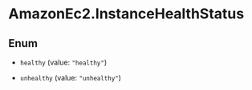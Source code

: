 # AmazonEc2.InstanceHealthStatus

## Enum


* `healthy` (value: `"healthy"`)

* `unhealthy` (value: `"unhealthy"`)


